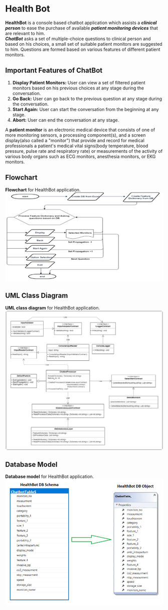 # Health Bot

**HealthBot** is a console based chatbot application which assists a **_clinical person_** to ease the purchase of available **_patient monitoring devices_** that are relevant to him.  
**_ChatBot_** asks a set of multiple-choice questions to clinical person and based on his choices, a small set of suitable patient monitors are suggested to him. Questions are formed based on various features of different patient monitors.

## Important Features of ChatBot

1. **Display Patient Monitors:** User can view a set of filtered patient monitors based on his previous choices at any stage during the conversation.
2. **Go Back:** User can go back to the previous question at any stage during the conversation.
3. **Start Again:** User can start the conversation from the beginning at any stage.
4. **Abort:** User can end the conversation at any stage.

A **patient monitor** is an electronic medical device that consists of one of more monitoring sensors, a processing component(s), and a screen display(also called a "monitor") that provide and record for medical professionals a patient's medical vital signs(body temperature, blood pressure, pulse rate and respiratory rate) or measurements of the activity of various body organs such as ECG monitors, anesthesia monitors, or EKG monitors.

## Flowchart

**Flowchart** for HealthBot application.
![HealthBot Flowchart](images/HealthBotFlowchart.png)

## UML Class Diagram

**UML class diagram** for HealthBot application.
![HealthBot UML Class Diagram](images/HealthBotUMLClassDiagram.png)

## Database Model

**Database model** for HealthBot application.
![HealthBot Database_Model](images/DBSchemaToDBObject.png)


